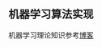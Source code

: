 ## 机器学习算法实现
机器学习理论知识参考[博客](https://blog.csdn.net/weixin_42301220/category_11733225.html?spm=1001.2014.3001.5482)


